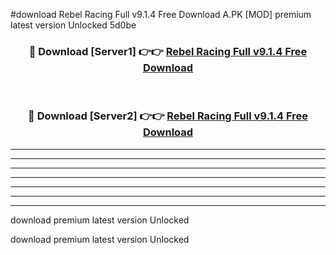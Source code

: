 #download Rebel Racing Full v9.1.4 Free Download A.PK [MOD] premium latest version Unlocked 5d0be 



<div align="center">
<h3>🔴 Download [Server1] 👉👉 <a href="https://download1apk.web.app/">Rebel Racing Full v9.1.4 Free Download</a></h3><br>

<h3>🔴 Download [Server2] 👉👉 <a href="https://download1apk.web.app/">Rebel Racing Full v9.1.4 Free Download</a></h3>
</div>





----------------------------------------------------------

----------------------------------------------------------

----------------------------------------------------------

----------------------------------------------------------

----------------------------------------------------------

----------------------------------------------------------

----------------------------------------------------------

download premium latest version Unlocked

download premium latest version Unlocked
